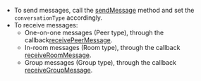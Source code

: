<div class="mk-hint">

- To send messages, call the [sendMessage](@sendMessage) method and set the `conversationType` accordingly.
- To receive messages:
    - One-on-one messages (Peer type), through the callback[receivePeerMessage](@onReceivePeerMessage).
    - In-room messages (Room type), through the callback [receiveRoomMessage](@onReceiveRoomMessage).
    - Group messages (Group type), through the callback [receiveGroupMessage](@onReceiveGroupMessage).
</div>

